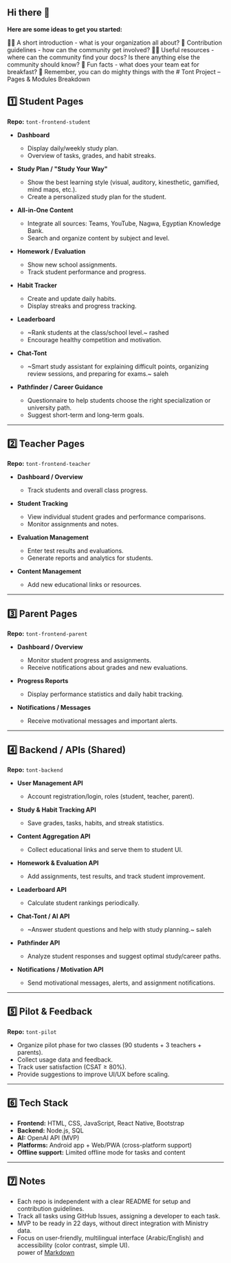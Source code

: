 ## Hi there 👋



**Here are some ideas to get you started:**

🙋‍♀️ A short introduction - what is your organization all about?
🌈 Contribution guidelines - how can the community get involved?
👩‍💻 Useful resources - where can the community find your docs? Is there anything else the community should know?
🍿 Fun facts - what does your team eat for breakfast?
🧙 Remember, you can do mighty things with the # Tont Project – Pages & Modules Breakdown

## 1️⃣ Student Pages
**Repo:** `tont-frontend-student`

- **Dashboard**
  - Display daily/weekly study plan.
  - Overview of tasks, grades, and habit streaks.

- **Study Plan / "Study Your Way"**
  - Show the best learning style (visual, auditory, kinesthetic, gamified, mind maps, etc.).
  - Create a personalized study plan for the student.

- **All-in-One Content**
  - Integrate all sources: Teams, YouTube, Nagwa, Egyptian Knowledge Bank.
  - Search and organize content by subject and level.

- **Homework / Evaluation**
  - Show new school assignments.
  - Track student performance and progress.

- **Habit Tracker**
  - Create and update daily habits.
  - Display streaks and progress tracking.

- **Leaderboard**
  - ~Rank students at the class/school level.~ rashed
  - Encourage healthy competition and motivation.

- **Chat-Tont**
  - ~Smart study assistant for explaining difficult points, organizing review sessions, and preparing for exams.~ saleh

- **Pathfinder / Career Guidance**
  - Questionnaire to help students choose the right specialization or university path.
  - Suggest short-term and long-term goals.

---

## 2️⃣ Teacher Pages
**Repo:** `tont-frontend-teacher`

- **Dashboard / Overview**
  - Track students and overall class progress.

- **Student Tracking**
  - View individual student grades and performance comparisons.
  - Monitor assignments and notes.

- **Evaluation Management**
  - Enter test results and evaluations.
  - Generate reports and analytics for students.

- **Content Management**
  - Add new educational links or resources.

---

## 3️⃣ Parent Pages
**Repo:** `tont-frontend-parent`

- **Dashboard / Overview**
  - Monitor student progress and assignments.
  - Receive notifications about grades and new evaluations.

- **Progress Reports**
  - Display performance statistics and daily habit tracking.

- **Notifications / Messages**
  - Receive motivational messages and important alerts.

---

## 4️⃣ Backend / APIs (Shared)
**Repo:** `tont-backend`

- **User Management API**
  - Account registration/login, roles (student, teacher, parent).

- **Study & Habit Tracking API**
  - Save grades, tasks, habits, and streak statistics.

- **Content Aggregation API**
  - Collect educational links and serve them to student UI.

- **Homework & Evaluation API**
  - Add assignments, test results, and track student improvement.

- **Leaderboard API**
  - Calculate student rankings periodically.

- **Chat-Tont / AI API**
  - ~Answer student questions and help with study planning.~ saleh

- **Pathfinder API**
  - Analyze student responses and suggest optimal study/career paths.

- **Notifications / Motivation API**
  - Send motivational messages, alerts, and assignment notifications.

---

## 5️⃣ Pilot & Feedback
**Repo:** `tont-pilot`

- Organize pilot phase for two classes (90 students + 3 teachers + parents).  
- Collect usage data and feedback.  
- Track user satisfaction (CSAT ≥ 80%).  
- Provide suggestions to improve UI/UX before scaling.

---

## 6️⃣ Tech Stack

- **Frontend:** HTML, CSS, JavaScript, React Native, Bootstrap  
- **Backend:** Node.js, SQL  
- **AI:** OpenAI API (MVP)  
- **Platforms:** Android app + Web/PWA (cross-platform support)  
- **Offline support:** Limited offline mode for tasks and content  

---

## 7️⃣ Notes

- Each repo is independent with a clear README for setup and contribution guidelines.  
- Track all tasks using GitHub Issues, assigning a developer to each task.  
- MVP to be ready in 22 days, without direct integration with Ministry data.  
- Focus on user-friendly, multilingual interface (Arabic/English) and accessibility (color contrast, simple UI).  
power of [Markdown](https://docs.github.com/github/writing-on-github/getting-started-with-writing-and-formatting-on-github/basic-writing-and-formatting-syntax)

